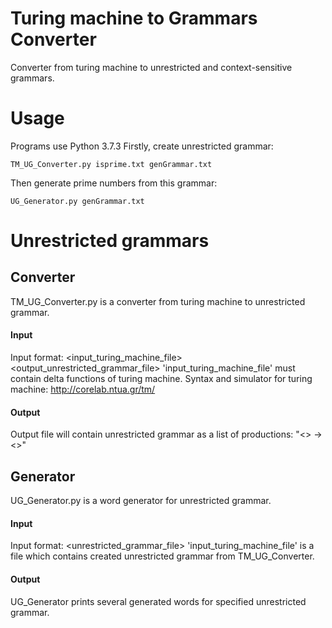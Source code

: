 # Turing machine to Grammars Converter
Converter from turing machine to unrestricted and context-sensitive grammars.

# Usage
Programs use Python 3.7.3
Firstly, create unrestricted grammar:
```
TM_UG_Converter.py isprime.txt genGrammar.txt
```
Then generate prime numbers from this grammar:
```
UG_Generator.py genGrammar.txt
```
# Unrestricted grammars
## Converter 
TM_UG_Converter.py is a converter from turing machine to unrestricted grammar.

#### Input
Input format: <input_turing_machine_file> <output_unrestricted_grammar_file>
'input_turing_machine_file' must contain delta functions of turing machine.
Syntax and simulator for turing machine: http://corelab.ntua.gr/tm/

#### Output
Output file will contain unrestricted grammar as a list of productions: "<> -> <>"

## Generator
UG_Generator.py is a word generator for unrestricted grammar.

#### Input
Input format: <unrestricted_grammar_file>
'input_turing_machine_file' is a file which contains created unrestricted grammar from TM_UG_Converter.

#### Output
UG_Generator prints several generated words for specified unrestricted grammar.
